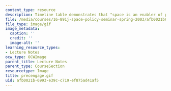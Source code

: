 ```yaml
---
content_type: resource
description: Timeline table demonstrates that "space is an enabler of precision engagement."
file: /media/courses/16-891j-space-policy-seminar-spring-2003/afb0021b6993e39cc719ef875ad41af5_precengage.gif
file_type: image/gif
image_metadata:
  caption: ''
  credit: ''
  image-alt: ''
learning_resource_types:
- Lecture Notes
ocw_type: OCWImage
parent_title: Lecture Notes
parent_type: CourseSection
resourcetype: Image
title: precengage.gif
uid: afb0021b-6993-e39c-c719-ef875ad41af5
---
```

